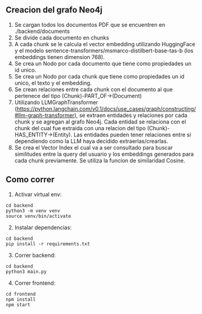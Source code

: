 ## Creacion del grafo Neo4j
1. Se cargan todos los documentos PDF que se encuentren en ./backend/documents
2. Se divide cada documento en chunks
3. A cada chunk se le calcula el vector embedding utilizando HuggingFace y el modelo sentence-transformers/msmarco-distilbert-base-tas-b (los embeddings tienen dimension 768).
4. Se crea un Nodo por cada documento que tiene como propiedades un id unico.
5. Se crea un Nodo por cada chunk que tiene como propiedades un id unico, el texto y el embedding.
6. Se crean relaciones entre cada chunk con el documento al que pertenece del tipo (Chunk)-PART_OF->(Document)
7. Utilizando LLMGraphTransformer (https://python.langchain.com/v0.1/docs/use_cases/graph/constructing/#llm-graph-transformer), se extraen entidades y relaciones por cada chunk y se agregan al grafo Neo4j. Cada entidad se relaciona con el chunk del cual fue extraida con una relacion del tipo (Chunk)-HAS_ENTITY->(Entity). Las entidades pueden tener relaciones entre sí dependiendo como la LLM haya decidido extraerlas/crearlas.
8. Se crea el Vector Index el cual va a ser consultado para buscar similitudes entre la query del usuario y los embeddings generados para cada chunk previamente. Se utiliza la funcion de similaridad Cosine. 
 

## Como correr
1. Activar virtual env:
```
cd backend
python3 -m venv venv
source venv/bin/activate
```
2. Instalar dependencias:
```
cd backend
pip install -r requirements.txt
```
3. Correr backend:
```
cd backend
python3 main.py
```
4. Correr frontend:
```
cd frontend
npm install
npm start
```

